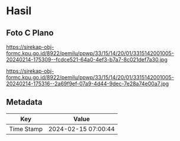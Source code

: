 # Hasil

## Foto C Plano

https://sirekap-obj-formc.kpu.go.id/8922/pemilu/ppwp/33/15/14/20/01/3315142001005-20240214-175309--fcdce521-64a0-4ef3-b7a7-8c021def7a30.jpg

https://sirekap-obj-formc.kpu.go.id/8922/pemilu/ppwp/33/15/14/20/01/3315142001005-20240214-175316--2a69f9ef-07a9-4d44-9dec-7e28a74e00a7.jpg


## Metadata

| Key        | Value               |
| ---------- | ------------------- |
| Time Stamp | 2024-02-15 07:00:44 |



